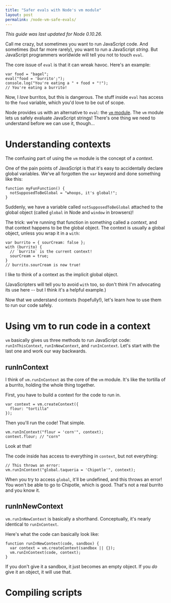 ```yaml
---
title: "Safer evals with Node's vm module"
layout: post
permalink: /node-vm-safe-evals/
---
```

*This guide was last updated for Node 0.10.26.*

Call me crazy, but sometimes you want to run JavaScript code. And sometimes (but far more rarely), you want to run a JavaScript *string*. But JavaScript programmers worldwide will tell you not to touch `eval`.

The core issue of `eval` is that it can wreak havoc. Here's an example:

    var food = "bagel";
    eval("food = 'burrito';");
    console.log("You're eating a " + food + "!");
    // You're eating a burrito!

Now, I *love* burritos, but this is dangerous. The stuff inside `eval` has access to the `food` variable, which you'd love to be out of scope.

Node provides us with an alternative to `eval`: the [`vm` module](http://nodejs.org/api/vm.html). The `vm` module lets us safely evaluate JavaScript strings! There's one thing we need to understand before we can use it, though...

Understanding contexts
======================

The confusing part of using the `vm` module is the concept of a *context*.

One of the pain points of JavaScript is that it's easy to accidentally declare global variables. We've all forgotten the `var` keyword and done something like this:

    function myFunFunction() {
      notSupposedToBeGlobal = "whoops, it's global!";
    }

Suddenly, we have a variable called `notSupposedToBeGlobal` attached to the global object (called `global` in Node and `window` in browsers)!

The trick: we're running that function in something called a *context*, and that context happens to be the global object. The context is usually a global object, unless you wrap it in a `with`:

    var burrito = { sourCream: false };
    with (burrito) {
      // `burrito` is the current context!
      sourCream = true;
    }
    // burrito.sourCream is now true!

I like to think of a context as the implicit global object.

(JavaScripters will tell you to avoid `with` too, so don't think I'm advocating its use here -- but I think it's a helpful example.)

Now that we understand contexts (hopefully!), let's learn how to use them to run our code safely.

Using vm to run code in a context
=================================

`vm` basically gives us three methods to run JavaScript code: `runInThisContext`, `runInNewContext`, and `runInContext`. Let's start with the last one and work our way backwards.

runInContext
------------

I think of `vm.runInContext` as the core of the `vm` module. It's like the tortilla of a burrito, holding the whole thing together.

First, you have to build a context for the code to run in.

    var context = vm.createContext({
      flour: "tortilla"
    });

Then you'll run the code! That simple.

    vm.runInContext("flour = 'corn'", context);
    context.flour; // "corn"

Look at that!

The code inside has access to everything in `context`, but not everything:

    // This throws an error:
    vm.runInContext("global.taqueria = 'Chipotle'", context);

When you try to access `global`, it'll be undefined, and this throws an error! You won't be able to go to Chipotle, which is good. That's not a real burrito and you know it.

runInNewContext
---------------

`vm.runInNewContext` is basically a shorthand. Conceptually, it's nearly identical to `runInContext`.

Here's what the code can basically look like:

    function runInNewContext(code, sandbox) {
      var context = vm.createContext(sandbox || {});
      vm.runInContext(code, context);
    }

If you don't give it a sandbox, it just becomes an empty object. If you _do_ give it an object, it will use that.

Compiling scripts
=================
